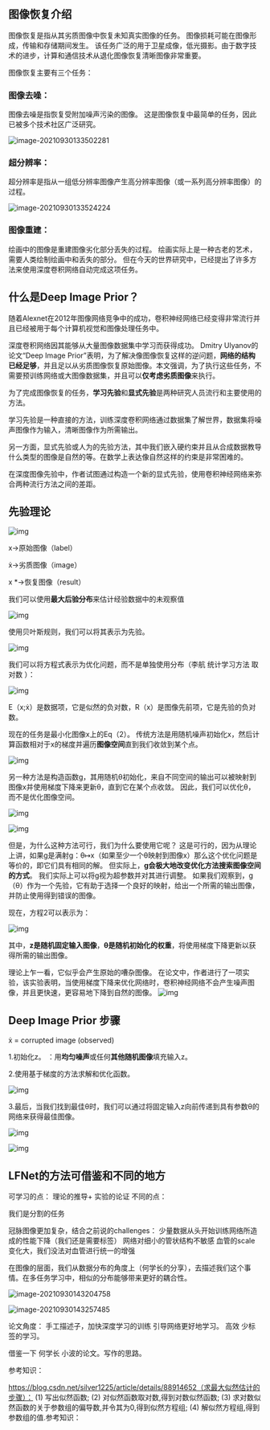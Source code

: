 ## **图像恢复介绍**

   图像恢复是指从其劣质图像中恢复未知真实图像的任务。 图像损耗可能在图像形成，传输和存储期间发生。 该任务广泛的用于卫星成像，低光摄影。由于数字技术的进步，计算和通信技术从退化图像恢复清晰图像非常重要。

图像恢复主要有三个任务：

### **图像去噪：**

图像去噪是指恢复受附加噪声污染的图像。 这是图像恢复中最简单的任务，因此已被多个技术社区广泛研究。

![image-20210930133502281](Untitled.assets/image-20210930133502281.png)

### **超分辨率**：

超分辨率是指从一组低分辨率图像产生高分辨率图像（或一系列高分辨率图像）的过程。

![image-20210930133524224](Untitled.assets/image-20210930133524224.png)

### **图像重建**：

绘画中的图像是重建图像劣化部分丢失的过程。 绘画实际上是一种古老的艺术，需要人类绘制绘画中和丢失的部分。 但在今天的世界研究中，已经提出了许多方法来使用深度卷积网络自动完成这项任务。

## **什么是Deep Image Prior？**

随着Alexnet在2012年图像网络竞争中的成功，卷积神经网络已经变得非常流行并且已经被用于每个计算机视觉和图像处理任务中。

深度卷积网络因其能够从大量图像数据集中学习而获得成功。 Dmitry Ulyanov的论文“Deep Image Prior”表明，为了解决像图像恢复这样的逆问题，**网络的结构已经足够**，并且足以从劣质图像恢复原始图像。本文强调，为了执行这些任务，不需要预训练网络或大图像数据集，并且可以**仅考虑劣质图像**来执行。

为了完成图像恢复的任务，**学习先验**和**显式先验**是两种研究人员流行和主要使用的方法。

学习先验是一种直接的方法，训练深度卷积网络通过数据集了解世界，数据集将噪声图像作为输入，清晰图像作为所需输出。

另一方面，显式先验或人为的先验方法，其中我们嵌入硬约束并且从合成数据教导什么类型的图像是自然的等。在数学上表达像自然这样的约束是非常困难的。

在深度图像先验中，作者试图通过构造一个新的显式先验，使用卷积神经网络来弥合两种流行方法之间的差距。

## **先验理论**

![img](Untitled.assets/b236f11a4fe14d2aa7d2b8fd96a44ba3.jpeg)

x→原始图像（label）

ẋ→劣质图像（image）

x *→恢复图像（result）

我们可以使用**最大后验分布**来估计经验数据中的未观察值

![img](Untitled.assets/b6fed5a5a38249629a51f257995c11d4.png)

使用贝叶斯规则，我们可以将其表示为先验。

![img](Untitled.assets/15e4b46ef4fd4d558f9b05ecc35791a6.png)

我们可以将方程式表示为优化问题，而不是单独使用分布（李航  统计学习方法 取对数 ）：

![img](Untitled.assets/13bc7468413d4e1fa1505d19ed2fe1e2.png)

E（x;ẋ）是数据项，它是似然的负对数，R（x）是图像先前项，它是先验的负对数。

现在的任务是最小化图像x上的Eq（2）。 传统方法是用随机噪声初始化x，然后计算函数相对于x的梯度并遍历**图像空间**直到我们收敛到某个点。

![img](Untitled.assets/3a3017dce8b14333bef1fa7f1843b2ef.jpeg)

另一种方法是构造函数g，其用随机θ初始化，来自不同空间的输出可以被映射到图像x并使用梯度下降来更新θ，直到它在某个点收敛。 因此，我们可以优化θ，而不是优化图像空间。

![img](Untitled.assets/2a94a23346924c8f92bb9c7667714e0e.png)

![img](Untitled.assets/9ef5ce9f1bb1481b8ac5022285750bc4.jpeg)

   但是，为什么这种方法可行，我们为什么要使用它呢？ 这是可行的，因为从理论上讲，如果g是满射g：θ↦x（如果至少一个θ映射到图像x）那么这个优化问题是等价的，即它们具有相同的解。 但实际上，**g会极大地改变优化方法搜索图像空间的方式**。 我们实际上可以将g视为超参数并对其进行调整。 如果我们观察到，g（θ）作为一个先验，它有助于选择一个良好的映射，给出一个所需的输出图像，并防止使用得到错误的图像。

现在，方程2可以表示为：

![img](Untitled.assets/d98eceea5a334ccfaa54e711f65a5cec.png)

其中，**z是随机固定输入图像**，**θ是随机初始化的权重**，将使用梯度下降更新以获得所需的输出图像。

   理论上乍一看，它似乎会产生原始的嘈杂图像。 在论文中，作者进行了一项实验，该实验表明，当使用梯度下降来优化网络时，卷积神经网络不会产生噪声图像，并且更快速，更容易地下降到自然的图像。
![img](Untitled.assets/9e5beb927966409a8e12535f21e77336.jpeg)

## **Deep Image Prior 步骤**

ẋ = corrupted image (observed)

1.初始化z。 ：用**均匀噪声**或任何**其他随机图像**填充输入z。

2.使用基于梯度的方法求解和优化函数。

![img](Untitled.assets/28ccd707856f4d3594c8f8e6c1e2955e.png)

3.最后，当我们找到最佳θ时，我们可以通过将固定输入z向前传递到具有参数θ的网络来获得最佳图像。

![img](Untitled.assets/a14484f0abbd45dbb3ba12135fdf418d.png)

![img](Untitled.assets/dd13dbc1968849df9ed0cd513aad5423.jpeg)



## LFNet的方法可借鉴和不同的地方

可学习的点：
理论的推导+ 实验的论证
不同的点：

我们是分割的任务

冠脉图像更加复杂，结合之前说的challenges：
少量数据从头开始训练网络所造成的性能下降（我们还是需要标签）
网络对细小的管状结构不敏感
血管的scale变化大，我们没法对血管进行统一的增强

在图像的层面，我们从数据分布的角度上（何学长的分享），去描述我们这个事情。在多任务学习中，相似的分布能够带来更好的耦合性。



![image-20210930143204758](Untitled.assets/image-20210930143204758.png)

![image-20210930143257485](Untitled.assets/image-20210930143257485.png)





论文角度：
手工描述子，加快深度学习的训练 引导网络更好地学习。
高效 少标签的学习。

借鉴一下 何学长 小波的论文。写作的思路。


参考知识：

https://blog.csdn.net/silver1225/article/details/88914652（求最大似然估计的步骤）：
(1) 写出似然函数;
(2) 对似然函数取对数,得到对数似然函数;
(3) 求对数似然函数的关于参数组的偏导数,并令其为0,得到似然方程组;
(4) 解似然方程组,得到参数组的值.参考知识：

